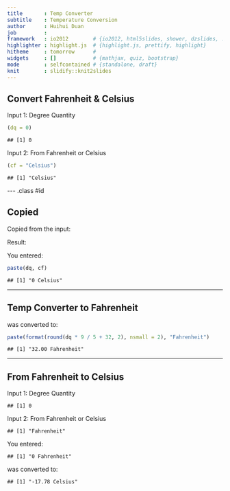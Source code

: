 ```yaml
---
title       : Temp Converter
subtitle    : Temperature Conversion
author      : Huihui Duan
job         : 
framework   : io2012        # {io2012, html5slides, shower, dzslides, ...}
highlighter : highlight.js  # {highlight.js, prettify, highlight}
hitheme     : tomorrow      # 
widgets     : []            # {mathjax, quiz, bootstrap}
mode        : selfcontained # {standalone, draft}
knit        : slidify::knit2slides
---
```


## Convert Fahrenheit & Celsius

Input 1: Degree Quantity

```r
(dq = 0)
```

```
## [1] 0
```
Input 2: From Fahrenheit or Celsius

```r
(cf = "Celsius")
```

```
## [1] "Celsius"
```

--- .class #id 

## Copied

Copied from the input: 

Result: 

You entered: 

```r
paste(dq, cf)
```

```
## [1] "0 Celsius"
```

---
## Temp Converter to Fahrenheit

was converted to:

```r
paste(format(round(dq * 9 / 5 + 32, 2), nsmall = 2), "Fahrenheit")
```

```
## [1] "32.00 Fahrenheit"
```

---
## From Fahrenheit to Celsius
Input 1: Degree Quantity

```
## [1] 0
```
Input 2: From Fahrenheit or Celsius

```
## [1] "Fahrenheit"
```

You entered: 

```
## [1] "0 Fahrenheit"
```

was converted to:

```
## [1] "-17.78 Celsius"
```


